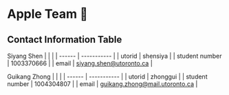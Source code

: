 # Apple Team :apple:

## Contact Information Table

Siyang Shen
| | |
| ------ | ----------- |
| utorid | shensiya |
| student number | 1003370666 |
| email | siyang.shen@utoronto.ca |

Guikang Zhong
| | |
| ------ | ----------- |
| utorid | zhonggui |
| student number | 1004304807 |
| email | guikang.zhong@mail.utoronto.ca |
